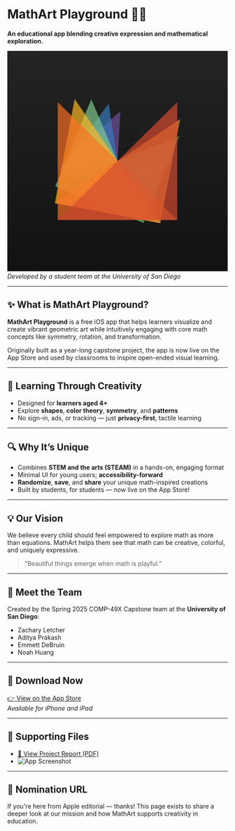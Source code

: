 # MathArt Playground 🎨📐

**An educational app blending creative expression and mathematical exploration.**

![App Icon](https://github.com/zletcher/mathart-feature-nomination/raw/main/Math-Art-Icon.png)
*Developed by a student team at the University of San Diego*

---

## ✨ What is MathArt Playground?

**MathArt Playground** is a free iOS app that helps learners visualize and create vibrant geometric art while intuitively engaging with core math concepts like symmetry, rotation, and transformation.

Originally built as a year-long capstone project, the app is now live on the App Store and used by classrooms to inspire open-ended visual learning.

---

## 🧠 Learning Through Creativity

- Designed for **learners aged 4+**
- Explore **shapes**, **color theory**, **symmetry**, and **patterns**
- No sign-in, ads, or tracking — just **privacy-first**, tactile learning

---

## 🔍 Why It’s Unique

- Combines **STEM and the arts (STEAM)** in a hands-on, engaging format
- Minimal UI for young users; **accessibility-forward**
- **Randomize**, **save**, and **share** your unique math-inspired creations
- Built by students, for students — now live on the App Store!

---

## 💡 Our Vision

We believe every child should feel empowered to explore math as more than equations. MathArt helps them see that math can be creative, colorful, and uniquely expressive.

> “Beautiful things emerge when math is playful.”  

---

## 👥 Meet the Team

Created by the Spring 2025 COMP-49X Capstone team at the **University of San Diego**:

- Zachary Letcher
- Aditya Prakash
- Emmett DeBruin
- Noah Huang

---

## 📲 Download Now

[👉 View on the App Store](https://apps.apple.com/us/app/mathart-playground/id6745572126)  
*Available for iPhone and iPad*

---

## 📁 Supporting Files

- [📄 View Project Report (PDF)](https://github.com/zletcher/mathart-feature-nomination/raw/main/MathArtReport.pdf)
- ![App Screenshot](https://github.com/zletcher/mathart-information/raw/main/AppArt.png)


---

## 🔗 Nomination URL

If you're here from Apple editorial — thanks! This page exists to share a deeper look at our mission and how MathArt supports creativity in education.

